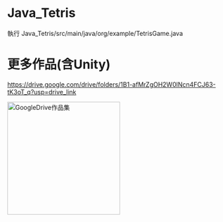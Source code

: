 # Java_Tetris
執行 Java_Tetris/src/main/java/org/example/TetrisGame.java
# 更多作品(含Unity)
https://drive.google.com/drive/folders/1B1-afMrZgOH2W0lNcn4FCJ63-tK3oT_q?usp=drive_link

<img width="256" height="256" alt="GoogleDrive作品集" src="https://github.com/user-attachments/assets/536f336b-5507-426a-9fa6-17488140a3d5" />
